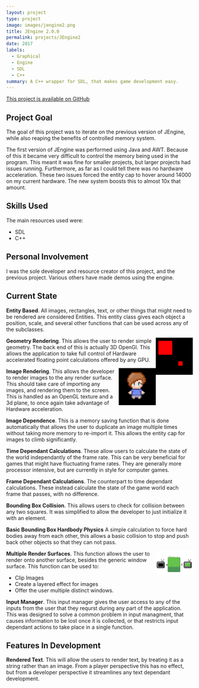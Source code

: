 ```yaml
---
layout: project
type: project
image: images/jengine2.png
title: JEngine 2.0.0
permalink: projects/JEngine2
date: 2017
labels:
  - Graphical
  - Engine
  - SDL
  - C++
summary: A C++ wrapper for SDL, that makes game development easy.  
---
```


[This project is available on GitHub](https://github.com/joryleech/JEngineCPP)
## Project Goal

The goal of this project was to iterate on the previous version of JEngine, while also reaping the benefits of controlled memory system.

The first version of JEngine was performed using Java and AWT. Because of this it became very difficult to control the memory being used in the program. This meant it was fine for smaller projects, but larger projects had issues running. Furthermore, as far as I could tell there was no hardware acceleration. 
These two issues forced the entity cap to hover around 14000 on my current hardware. The new system boosts this to almost 10x that amount. 

## Skills Used

The main resources used were:
* SDL
* C++ 

## Personal Involvement

  I was the sole developer and resource creator of this project, and the previous project. Various others have made demos using the engine.

## Current State
 
  **Entity Based**. All images, rectangles, text, or other things that might need to be rendered are considered Entities. This entity class gives each object a position, scale, and several other functions that can be used across any of the subclasses.

  <img class="" style="float:right;max-width:100px;" src="../images/jengine2/rectprim.png">

  **Geometry Rendering**. This allows the user to render simple geometry. The back end of this is actually 3D OpenGl. This allows the application to take full control of Hardware accelerated floating point calculations offered by any GPU.
  
  <img class="" style="float:right;max-width:100px;" src="../images/jengine2/spriterender.png">
  
  **Image Rendering**. This allows the developer to render images to the any render surface. This should take care of importing any images, and rendering them to the screen. This is handled as an OpenGL texture and a 3d plane, to once again take advantage of Hardware acceleration.
  
  **Image Dependence**. This is a memory saving function that is done automatically that allows the user to duplicate an image multiple times without taking more memory to re-import it. This allows the entity cap for images to climb significantly. 
  
  **Time Dependant Calculations**. These allow users to calculate the state of the world independantly of the frame rate. This can be very beneficial for games that might have fluctuating frame rates. They are generally more processor intensive, but are currently in style for computer games.
  
  **Frame Dependant Calculations**. The counterpart to time dependant calculations. These instead calculate the state of the game world each frame that passes, with no difference.
  
  **Bounding Box Collision**. This allows users to check for collision between any two squares. It was simplified to allow the developer to just initialize it with an element. 
  
  **Basic Bounding Box Hardbody Physics** A simple calculation to force hard bodies away from each other, this allows a basic collision to stop and push back other objects so that they can not pass. 
  
  
<img class="" style="float:right;max-width:100px;" src="../images/jengine2/multiplerendersurf.png">
  
  **Multiple Render Surfaces**. This function allows the user to render onto another surface, besides the generic window surface. This function can be used to: 
  * Clip Images
  * Create a  layered effect for images
  * Offer the user multiple distinct windows.
  
  **Input Manager**. This input manager gives the user access to any of the inputs from the user that they requrst during any part of the application. This was designed to solve a common problem in input managment, that causes information to be lost once it is collected, or that restricts input dependant actions to take place in a single function.
   

## Features In Development
  **Rendered Text**. This will allow the users to render text, by treating it as a string rather than an image. From a player perspective this has no effect, but from a developer perspective it streamlines any text dependant development.
